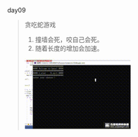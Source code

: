 
day09

> 贪吃蛇游戏
>
> 
>    1. 撞墙会死，咬自己会死。
>    2. 随着长度的增加会加速。
>
> ![git](https://github.com/hello413/Proctice/blob/master/C-code/day13/20191105_213946.gif)
